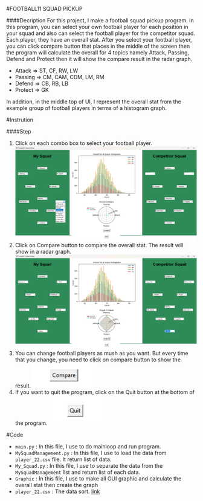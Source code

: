 #FOOTBALL11 SQUAD PICKUP

####Decription
For this project, I make a football squad pickup program. In this program, you can select your own football player for each position in your squad and also can select the football player for the competitor squad. Each player, they have an overall stat. After you select your football player, you can click compare button that places in the middle of the screen then the program will calculate the overall for 4 topics namely Attack, Passing, Defend and Protect then it will show the compare result in the radar graph.

* Attack => ST, CF, RW, LW
* Passing => CM, CAM, CDM, LM, RM
* Defend => CB, RB, LB
* Protect => GK

In addition, in the middle top of UI, I represent the overall stat from the example group of football players in terms of a histogram graph. 

#Instrution

####Step
1. Click on each combo box to select your football player.
![screen](images/Select.png)
2. Click on Compare button to compare the overall stat. The result will show in a radar graph.
![screen](images/Show.png)
3. You can change football players as mush as you want. But every time that you change, you need to click on compare button to show the result.
![screen](images/Compare.png)
4. If you want to quit the program, click on the Quit button at the bottom of the program.
![screen](images/Quit.png)

#Code
* `main.py` : In this file, I use to do mainloop and run program.
* `MySquadManagement.py` : In this file, I use to load the data from `player_22.csv` file. It return list of data.
* `My_Squad.py` : In this file, I use to separate the data from the `MySquadManagement` list and return list of each data.
* `Graphic` : In this file, I use to make all GUI graphic and calculate the overall stat then create the graph
* `player_22.csv` : The data sort. [link](https://www.kaggle.com/datasets/stefanoleone992/fifa-22-complete-player-dataset) 